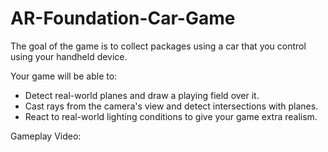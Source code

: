 # AR-Foundation-Car-Game
 The goal of the game is to collect packages using a car that you control using your handheld device.

 Your game will be able to:

   - Detect real-world planes and draw a playing field over it.
   - Cast rays from the camera's view and detect intersections with planes.
   - React to real-world lighting conditions to give your game extra realism.

 Gameplay Video: 
 
 